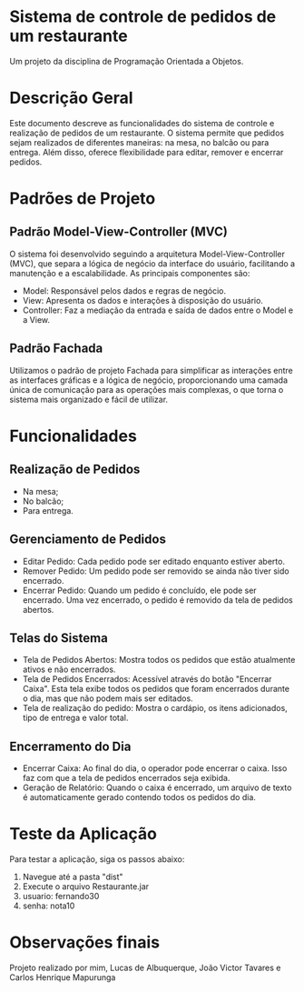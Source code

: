 # Sistema de controle de pedidos de um restaurante
Um projeto da disciplina de Programação Orientada a Objetos.

# Descrição Geral
Este documento descreve as funcionalidades do sistema de controle e realização de pedidos de um restaurante. O sistema permite que pedidos sejam realizados de diferentes maneiras: na mesa, no balcão ou para entrega. Além disso, oferece flexibilidade para editar, remover e encerrar pedidos.

# Padrões de Projeto
## Padrão Model-View-Controller (MVC)
O sistema foi desenvolvido seguindo a arquitetura Model-View-Controller (MVC), que separa a lógica de negócio da interface do usuário, facilitando a manutenção e a escalabilidade. As principais componentes são:
* Model: Responsável pelos dados e regras de negócio.
* View: Apresenta os dados e interações à disposição do usuário.
* Controller: Faz a mediação da entrada e saída de dados entre o Model e a View.

## Padrão Fachada
Utilizamos o padrão de projeto Fachada para simplificar as interações entre as interfaces gráficas e a lógica de negócio, proporcionando uma camada única de comunicação para as operações mais complexas, o que torna o sistema mais organizado e fácil de utilizar.

# Funcionalidades
## Realização de Pedidos
* Na mesa;
* No balcão;
* Para entrega.

## Gerenciamento de Pedidos
* Editar Pedido: Cada pedido pode ser editado enquanto estiver aberto.
* Remover Pedido: Um pedido pode ser removido se ainda não tiver sido encerrado.
* Encerrar Pedido: Quando um pedido é concluído, ele pode ser encerrado. Uma vez encerrado, o pedido é removido da tela de pedidos abertos.

## Telas do Sistema
* Tela de Pedidos Abertos: Mostra todos os pedidos que estão atualmente ativos e não encerrados.
* Tela de Pedidos Encerrados: Acessível através do botão "Encerrar Caixa". Esta tela exibe todos os pedidos que foram encerrados durante o dia, mas que não podem mais ser editados.
* Tela de realização do pedido: Mostra o cardápio, os itens adicionados, tipo de entrega e valor total.

## Encerramento do Dia
* Encerrar Caixa: Ao final do dia, o operador pode encerrar o caixa. Isso faz com que a tela de pedidos encerrados seja exibida.
* Geração de Relatório: Quando o caixa é encerrado, um arquivo de texto é automaticamente gerado contendo todos os pedidos do dia.

# Teste da Aplicação
Para testar a aplicação, siga os passos abaixo:

1) Navegue até a pasta "dist"
2) Execute o arquivo Restaurante.jar
3) usuario: fernando30
4) senha: nota10

# Observações finais
Projeto realizado por mim, Lucas de Albuquerque, João Victor Tavares e Carlos Henrique Mapurunga
